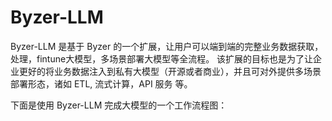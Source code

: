 # Byzer-LLM

[](images/IMG_0106%202.JPG)

Byzer-LLM 是基于 Byzer 的一个扩展，让用户可以端到端的完整业务数据获取，处理，fintune大模型，多场景部署大模型等全流程。
该扩展的目标也是为了让企业更好的将业务数据注入到私有大模型（开源或者商业），并且可对外提供多场景部署形态，诸如 ETL, 流式计算，API 服务
等。

下面是使用 Byzer-LLM 完成大模型的一个工作流程图：

[](images/IMG_0070.PNG)
